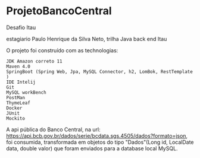 # ProjetoBancoCentral
Desafio Itau

estagiario Paulo Henrique da Silva Neto, trilha Java back end Itau

O projeto foi construído com as technologias:

    JDK Amazon correto 11
    Maven 4.0
    SpringBoot (Spring Web, Jpa, MySQL Connector, h2, LomBok, RestTemplate )
    IDE Intelij
    Git
    MySQL workBench
    PostMan
    ThymeLeaf
    Docker
    JUnit
    Mockito
    
  
 
A api pública do Banco Central, na url: https://api.bcb.gov.br/dados/serie/bcdata.sgs.4505/dados?formato=json,
foi consumida, transformada em objetos do tipo "Dados"(Long id, LocalDate data, double valor) que foram enviados para a database local MySQL.

